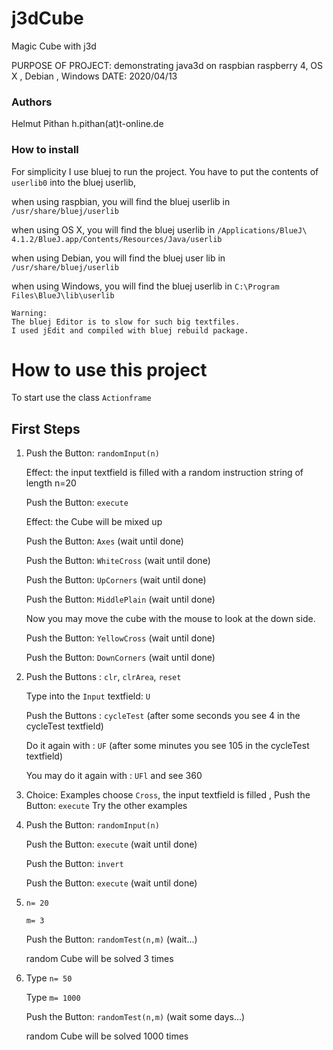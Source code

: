 # j3dCube

Magic Cube with j3d

PURPOSE OF PROJECT: demonstrating java3d on raspbian raspberry 4, OS X , Debian , Windows
DATE: 2020/04/13

### Authors

Helmut Pithan h.pithan(at)t-online.de

### How to install

For simplicity I use bluej to run the project.
You have to put the contents of `userlib0` into the bluej userlib, 

when using raspbian, you will find the bluej userlib in `/usr/share/bluej/userlib`
 
when using OS X, you will find the bluej userlib in 
`/Applications/BlueJ\ 4.1.2/BlueJ.app/Contents/Resources/Java/userlib`

when using Debian, you will find the bluej user lib in `/usr/share/bluej/userlib`

when using Windows, you will find the bluej userlib in `C:\Program Files\BlueJ\lib\userlib`

```
Warning:
The bluej Editor is to slow for such big textfiles.
I used jEdit and compiled with bluej rebuild package.
```

# How to use this project

To start use the class `Actionframe`

## First Steps

1.  Push the Button: `randomInput(n)`

	Effect:	the input textfield  is filled with  a random instruction string of length n=20
	
	Push the Button:  `execute`
	
	Effect:                     the  Cube will be mixed up
	
	Push the Button: `Axes` (wait until done)
	
	Push the Button: `WhiteCross` (wait until done)
	
	Push the Button: `UpCorners` (wait until done)
	
	Push the Button: `MiddlePlain` (wait until done)
	
	Now you may move the cube with the mouse to look at the down side.
	
	Push the Button: `YellowCross`  (wait until done)
	
	Push the Button: `DownCorners`  (wait until done)

2.  Push the Buttons : `clr`, `clrArea`, `reset`

	Type into the `Input` textfield: `U`
	
	Push the Buttons : `cycleTest` (after some seconds you see 4 in the  cycleTest textfield)
	
	Do it again with : `UF`  (after some minutes you see 105 in the  cycleTest textfield)
	
	You may do it again with : `UFl` and see 360 

3.	Choice: Examples choose `Cross`, the input textfield is filled , Push the Button:  `execute`
	Try the other examples

4. 	Push the Button:  `randomInput(n)`

    Push the Button:  `execute` (wait until done)
    
    Push the Button:  `invert `
    
    Push the Button:  `execute` (wait until done)

5.  `n= 20`

    `m= 3`
    
    Push the Button:  `randomTest(n,m)` (wait...) 
    
    random Cube will be solved 3 times                
    

6.  Type `n= 50`

    Type `m= 1000`
    
    Push the Button: `randomTest(n,m)` (wait some days...)
    
    random Cube will be solved 1000 times  